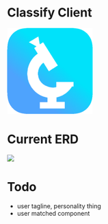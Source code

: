 # Classify Client
<img src="./public/appLogo.png" width="200px" height="200px"></img>

# Current ERD
<img src="https://cdn.discordapp.com/attachments/490220076163792896/653669452323356683/unknown.png"></img>

# Todo
- user tagline, personality thing
- user matched component